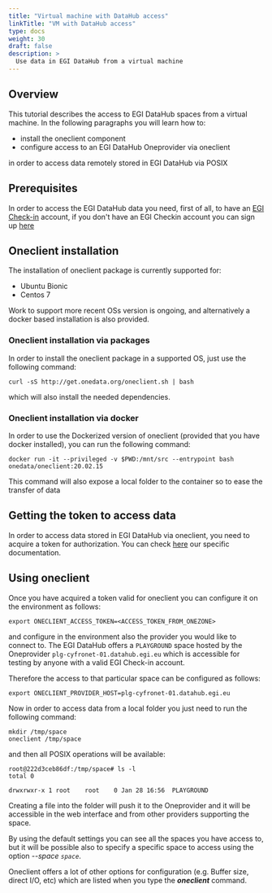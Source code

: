 ```yaml
---
title: "Virtual machine with DataHub access"
linkTitle: "VM with DataHub access"
type: docs
weight: 30
draft: false
description: >
  Use data in EGI DataHub from a virtual machine
---
```


## Overview

This tutorial describes the access to EGI DataHub spaces from a virtual
machine. In the following paragraphs you will learn how to:

- install the oneclient component
- configure access to an EGI DataHub Oneprovider via oneclient

in order to access data remotely stored in EGI DataHub via POSIX

## Prerequisites

In order to access the EGI DataHub data you need, first of all, to have
an [EGI Check-in](../../check-in) account, if you don't have an EGI
Checkin account you can sign up [here](../../check-in/signup)

## Oneclient installation

The installation of oneclient package is currently supported for:

- Ubuntu Bionic
- Centos 7

Work to support more recent OSs version is ongoing, and alternatively
a docker based installation is also provided. 

### Oneclient installation via packages

In order to install the oneclient package in a supported OS, just use
the  following command:

```shell
curl -sS http://get.onedata.org/oneclient.sh | bash
```

which will also install the needed dependencies.

### Oneclient installation via docker

In order to use the Dockerized version of oneclient (provided that you
have docker installed), you can run the following  command:

```shell
docker run -it --privileged -v $PWD:/mnt/src --entrypoint bash onedata/oneclient:20.02.15
```

This command will also expose a local folder to the container so to
ease the transfer of data

## Getting the token to access data

In order to access data stored in EGI DataHub via oneclient,
you need to acquire a token for authorization. You can check 
[here](../../datahub/api/#getting-an-api-access-token) our
specific documentation.

## Using oneclient 

Once you have acquired a token valid for oneclient you can configure it
on the environment as follows:

```shell
export ONECLIENT_ACCESS_TOKEN=<ACCESS_TOKEN_FROM_ONEZONE>
```

and configure in the environment also the provider you would like to
connect to. The EGI DataHub offers a `PLAYGROUND` space hosted by
the Oneprovider `plg-cyfronet-01.datahub.egi.eu` which is accessible
for testing by anyone with a valid EGI Check-in account.

Therefore the access to that particular space can be configured as
follows:

```shell
export ONECLIENT_PROVIDER_HOST=plg-cyfronet-01.datahub.egi.eu
```

Now in order to access data from a local folder you just need to run
the following command:

```shell
mkdir /tmp/space
oneclient /tmp/space
```

and then all POSIX operations will be available:

```shell
root@222d3ceb86df:/tmp/space# ls -l
total 0

drwxrwxr-x 1 root    root    0 Jan 28 16:56  PLAYGROUND
```

Creating a file into the folder will push it to the Oneprovider and
it will be accessible in the web interface and from other providers
supporting the space.

By using the default settings you can see all the spaces you have
access to, but it will be possible also to specify a specific space
to access using the option _--space `space`_.

Oneclient offers a lot of other options for configuration
(e.g. Buffer size, direct I/O, etc) which are listed when you
type the **_oneclient_** command.